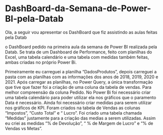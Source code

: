 # DashBoard-da-Semana-de-Power-BI-pela-Datab
Ola, a seguir vou apresentar os DashBoard que fiz assistindo as aulas feitas pela Datab 

o DashBoard pedido na primeira aula da semana de Power BI realizada pela Datab. Se trata de um Dashboard de Performance, feito com planilhas do Excel, uma tabela calendário e uma tabela com medidas também feitas, ambas criadas no próprio Power Bi.

Primeiramente eu carreguei a planilha “DadosProdutos”, depois carreguei a pasta com as planilhas com as informações dos anos de 2018, 2019, 2020 e 2021. Após carregar as planilhas, no Power Query, a única transformação que tive que fazer foi a criação de uma coluna da tabela de vendas. Para melhor compreensão da coluna Pedido.
No Power Bi foi necessário criar uma tabela calendário para poder utilizar ela nos gráficos que o paramento Data é necessário. Ainda foi necessário criar medidas para serem utilizar nos gráficos de KPI.  Foram criados na tabela de Vendas as colunas “Impostos”, “Custo Total” e “ Lucro”. Foi criado uma tabela chamada “Medidas” justamente para a criação das medias a serem utilizadas. Assim eu criei as medidas “% de Devolução”, “ % de Margem de Lucro” e “% de Vendas vs Metas”.


